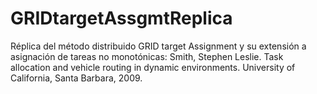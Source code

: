 # GRIDtargetAssgmtReplica
Réplica del método distribuido GRID target Assignment y su extensión a asignación de tareas no monotónicas: Smith, Stephen Leslie. Task allocation and vehicle routing in dynamic environments. University of California, Santa Barbara, 2009.
